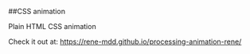 ##CSS animation

Plain HTML CSS animation

Check it out at: https://rene-mdd.github.io/processing-animation-rene/